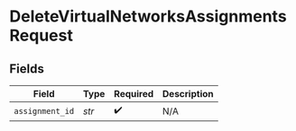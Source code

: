 # DeleteVirtualNetworksAssignmentsRequest


## Fields

| Field              | Type               | Required           | Description        |
| ------------------ | ------------------ | ------------------ | ------------------ |
| `assignment_id`    | *str*              | :heavy_check_mark: | N/A                |